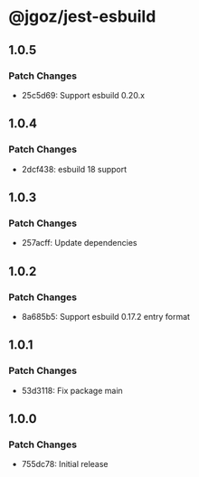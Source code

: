 # @jgoz/jest-esbuild

## 1.0.5

### Patch Changes

- 25c5d69: Support esbuild 0.20.x

## 1.0.4

### Patch Changes

- 2dcf438: esbuild 18 support

## 1.0.3

### Patch Changes

- 257acff: Update dependencies

## 1.0.2

### Patch Changes

- 8a685b5: Support esbuild 0.17.2 entry format

## 1.0.1

### Patch Changes

- 53d3118: Fix package main

## 1.0.0

### Patch Changes

- 755dc78: Initial release
